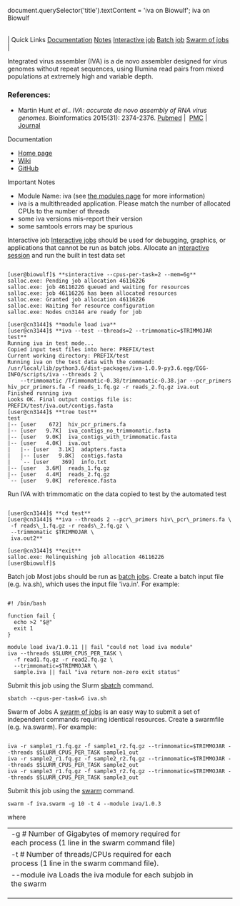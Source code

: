 

document.querySelector('title').textContent = 'iva on Biowulf';
iva on Biowulf


|  |
| --- |
| 
Quick Links
[Documentation](#doc)
[Notes](#notes)
[Interactive job](#int) 
[Batch job](#sbatch) 
[Swarm of jobs](#swarm) 
 |


 Integrated virus assembler (IVA) is a de novo assembler designed for virus
genomes without repeat sequences, using Illumina read pairs from mixed
populations at extremely high and variable depth.


### References:


* Martin Hunt *et al.*. *IVA: accurate de novo assembly of 
 RNA virus genomes*. Bioinformatics 2015(31): 2374-2376.
 [Pubmed](http://www.ncbi.nlm.nih.gov/pubmed/25725497) | 
 [PMC](http://www.ncbi.nlm.nih.gov/pmc/articles/PMC4495290/) | 
 [Journal](http://bioinformatics.oxfordjournals.org/content/31/14/2374)


Documentation
* [Home page](http://sanger-pathogens.github.io/iva/)
* [Wiki](https://github.com/sanger-pathogens/iva/wiki)
* [GitHub](https://github.com/sanger-pathogens/iva)


Important Notes
* Module Name: iva (see [the modules page](/apps/modules.html) for more information)
* iva is a multithreaded application. Please match the number of allocated CPUs to the
 number of threads
* some iva versions mis-report their version
* some samtools errors may be spurious



Interactive job
[Interactive jobs](/docs/userguide.html#int) should be used for debugging, graphics, or applications that cannot be run as batch jobs.
Allocate an [interactive session](/docs/userguide.html#int) and run the built in test data
set



```

[user@biowulf]$ **sinteractive --cpus-per-task=2 --mem=6g**
salloc.exe: Pending job allocation 46116226
salloc.exe: job 46116226 queued and waiting for resources
salloc.exe: job 46116226 has been allocated resources
salloc.exe: Granted job allocation 46116226
salloc.exe: Waiting for resource configuration
salloc.exe: Nodes cn3144 are ready for job

[user@cn3144]$ **module load iva**
[user@cn3144]$ **iva --test --threads=2 --trimmomatic=$TRIMMOJAR test**
Running iva in test mode...
Copied input test files into here: PREFIX/test
Current working directory: PREFIX/test
Running iva on the test data with the command:
/usr/local/lib/python3.6/dist-packages/iva-1.0.9-py3.6.egg/EGG-INFO/scripts/iva --threads 2 \
    --trimmomatic /Trimmomatic-0.38/trimmomatic-0.38.jar --pcr_primers hiv_pcr_primers.fa -f reads_1.fq.gz -r reads_2.fq.gz iva.out
Finished running iva
Looks OK. Final output contigs file is: PREFIX/test/iva.out/contigs.fasta
[user@cn3144]$ **tree test**
test
|-- [user    672]  hiv_pcr_primers.fa
|-- [user   9.7K]  iva_contigs_no_trimmomatic.fasta
|-- [user   9.0K]  iva_contigs_with_trimmomatic.fasta
|-- [user   4.0K]  iva.out
|   |-- [user   3.1K]  adapters.fasta
|   |-- [user   9.8K]  contigs.fasta
|   `-- [user    369]  info.txt
|-- [user   3.6M]  reads_1.fq.gz
|-- [user   4.4M]  reads_2.fq.gz
`-- [user   9.0K]  reference.fasta

```

Run IVA with trimmomatic on the data copied to test by the automated 
test



```

[user@cn3144]$ **cd test**
[user@cn3144]$ **iva --threads 2 --pcr\_primers hiv\_pcr\_primers.fa \
 -f reads\_1.fq.gz -r reads\_2.fq.gz \
 --trimmomatic $TRIMMOJAR \
 iva.out2**  

[user@cn3144]$ **exit**
salloc.exe: Relinquishing job allocation 46116226
[user@biowulf]$

```


Batch job
Most jobs should be run as [batch jobs](/docs/userguide.html#submit).
Create a batch input file (e.g. iva.sh), which uses the input file 'iva.in'. For example:



```

#! /bin/bash

function fail {
  echo >2 "$@"
  exit 1
}

module load iva/1.0.11 || fail "could not load iva module"
iva --threads $SLURM_CPUS_PER_TASK \
  -f read1.fq.gz -r read2.fq.gz \
  --trimmomatic=$TRIMMOJAR \
  sample.iva || fail "iva return non-zero exit status"

```

Submit this job using the Slurm [sbatch](/docs/userguide.html) command.



```
sbatch --cpus-per-task=6 iva.sh
```

Swarm of Jobs 
A [swarm of jobs](/apps/swarm.html) is an easy way to submit a set of independent commands requiring identical resources.
Create a swarmfile (e.g. iva.swarm). For example:



```

iva -r sample1_r1.fq.gz -f sample1_r2.fq.gz --trimmomatic=$TRIMMOJAR --threads $SLURM_CPUS_PER_TASK sample1_out
iva -r sample2_r1.fq.gz -f sample2_r2.fq.gz --trimmomatic=$TRIMMOJAR --threads $SLURM_CPUS_PER_TASK sample2_out
iva -r sample3_r1.fq.gz -f sample3_r2.fq.gz --trimmomatic=$TRIMMOJAR --threads $SLURM_CPUS_PER_TASK sample3_out

```

Submit this job using the [swarm](/apps/swarm.html) command.



```
swarm -f iva.swarm -g 10 -t 4 --module iva/1.0.3
```

where


|  |  |  |  |  |  |
| --- | --- | --- | --- | --- | --- |
| -g #  Number of Gigabytes of memory required for each process (1 line in the swarm command file)
 | -t #  Number of threads/CPUs required for each process (1 line in the swarm command file).
 | --module iva  Loads the iva module for each subjob in the swarm 
 | |
 | |
 | |








